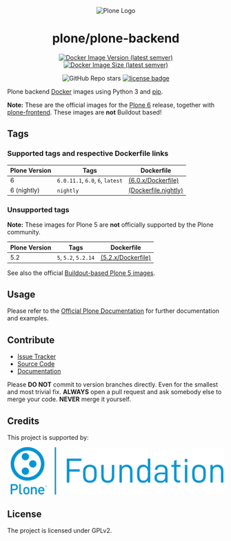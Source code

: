 <p align="center">
    <img alt="Plone Logo" width="200px" src="https://raw.githubusercontent.com/plone/plone-backend/5.2.x/docs/logo.png">
</p>

<h1 align="center">
  plone/plone-backend
</h1>

<div align="center">

[![Docker Image Version (latest semver)](https://img.shields.io/docker/v/plone/plone-backend?sort=semver)](https://hub.docker.com/r/plone/plone-backend)
[![Docker Image Size (latest semver)](https://img.shields.io/docker/image-size/plone/plone-backend?sort=semver)](https://hub.docker.com/r/plone/plone-backend)

![GitHub Repo stars](https://img.shields.io/github/stars/plone/plone-backend?style=flat-square)
[![license badge](https://img.shields.io/github/license/plone/plone-backend)](./LICENSE)

</div>

Plone backend [Docker](https://docker.com) images using Python 3 and [pip](https://pip.pypa.io/en/stable/).

**Note:**
These are the official images for the [Plone 6](https://plone.org/) release, together with [plone-frontend](https://github.com/plone/plone-frontend).
These images are **not** Buildout based!

## Tags
### Supported tags and respective Dockerfile links

| Plone Version | Tags | Dockerfile |
| --- | --- | --- |
| 6 | `6.0.11.1`, `6.0`, `6`, `latest` | [(6.0.x/Dockerfile)](https://github.com/plone/plone-backend/blob/v6.0.11.1/Dockerfile)|
| 6 (nightly) | `nightly` |  [(Dockerfile.nightly)](https://github.com/plone/plone-backend/blob/6.0.x/Dockerfile.nightly) |

### Unsupported tags

**Note:**
These images for Plone 5 are **not** officially supported by the Plone community.


| Plone Version | Tags | Dockerfile |
| --- | --- | --- |
| 5.2 | `5`, `5.2`, `5.2.14` | [(5.2.x/Dockerfile)](https://github.com/plone/plone-backend/blob/v5.2.14/Dockerfile) |


 See also the official [Buildout-based Plone 5 images](https://hub.docker.com/_/plone).

## Usage

Please refer to the [Official Plone Documentation](https://6.docs.plone.org/install/containers/images/backend.html) for further documentation and examples.

## Contribute

- [Issue Tracker](https://github.com/plone/plone-backend/issues)
- [Source Code](https://github.com/plone/plone-backend/)
- [Documentation](https://6.docs.plone.org/install/containers/images/backend.html)

Please **DO NOT** commit to version branches directly. Even for the smallest and most trivial fix.
**ALWAYS** open a pull request and ask somebody else to merge your code. **NEVER** merge it yourself.

## Credits

This project is supported by:

[![Plone Foundation](https://raw.githubusercontent.com/plone/.github/main/plone-foundation.png)](https://plone.org/)

## License

The project is licensed under GPLv2.
